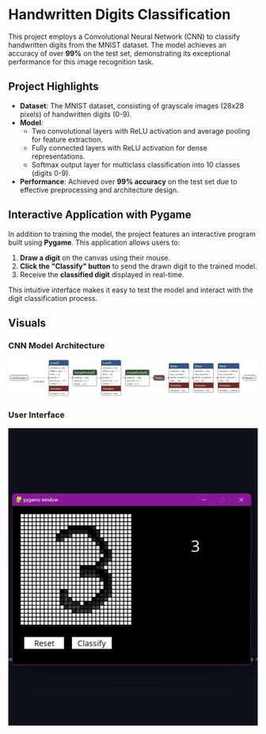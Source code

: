 # Handwritten Digits Classification

This project employs a Convolutional Neural Network (CNN) to classify handwritten digits from the MNIST dataset. The model achieves an accuracy of over **99%** on the test set, demonstrating its exceptional performance for this image recognition task.

## Project Highlights

- **Dataset**: The MNIST dataset, consisting of grayscale images (28x28 pixels) of handwritten digits (0-9).
- **Model**:
  - Two convolutional layers with ReLU activation and average pooling for feature extraction.
  - Fully connected layers with ReLU activation for dense representations.
  - Softmax output layer for multiclass classification into 10 classes (digits 0-9).
- **Performance**: Achieved over **99% accuracy** on the test set due to effective preprocessing and architecture design.

## Interactive Application with Pygame

In addition to training the model, the project features an interactive program built using **Pygame**. This application allows users to:

1. **Draw a digit** on the canvas using their mouse.
2. **Click the "Classify" button** to send the drawn digit to the trained model.
3. Receive the **classified digit** displayed in real-time.

This intuitive interface makes it easy to test the model and interact with the digit classification process.

## Visuals

### CNN Model Architecture
![Model Architecture](digits_model.h5.png)

### User Interface
![User Interface](recognition_picture.png)
